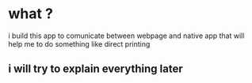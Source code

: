 # what ?

i build this app to comunicate between webpage and native app 
that will help me to do something like direct printing 


## i will try to explain everything later
